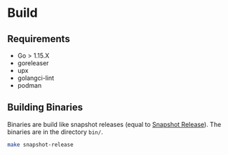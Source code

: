 # Build

## Requirements
* Go > 1.15.X
* goreleaser
* upx
* golangci-lint
* podman

## Building Binaries
Binaries are build like snapshot releases (equal to [Snapshot Release](release.md#build-snapshot-release)).
The binaries are in the directory `bin/`.

```bash
make snapshot-release
```
